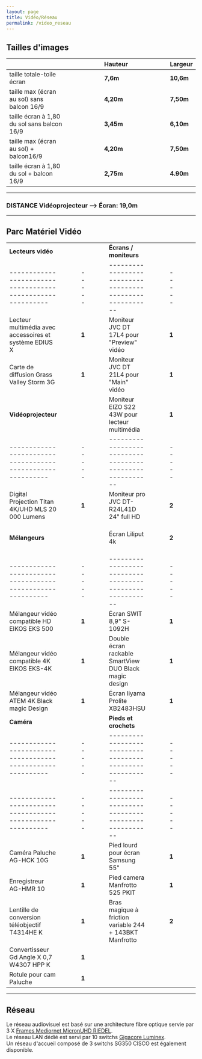 ```yaml
---
layout: page
title: Vidéo/Réseau
permalink: /video_reseau
---
```


## Tailles d'images

|                                             |     |     |     |     |     |     | **Hauteur** |     |     |     |     |     |     | **Largeur** |
| ------------------------------------------- | --- | --- | --- | --- | --- | --- | ----------- | --- | --- | --- | --- | --- | --- | ----------- |
| taille totale-toile écran                   |     |     |     |     |     |     | **7,6m**    |     |     |     |     |     |     | **10,6m**   |
| taille max (écran au sol) sans balcon 16/9  |     |     |     |     |     |     | **4,20m**   |     |     |     |     |     |     | **7,50m**   |
| taille écran à 1,80 du sol sans balcon 16/9 |     |     |     |     |     |     | **3,45m**   |     |     |     |     |     |     | **6,10m**   |
| taille max (écran au sol) + balcon16/9      |     |     |     |     |     |     | **4,20m**   |     |     |     |     |     |     | **7,50m**   |
| taille écran à 1,80 du sol + balcon 16/9    |     |     |     |     |     |     | **2,75m**   |     |     |     |     |     |     | **4.90m**   |

---

### DISTANCE Vidéoprojecteur --> Écran: 19,0m

---

## Parc Matériel Vidéo

|                                                            |     |     |     |       |     |     |     |                                                          |     |     |     |       |     |     |     |                                                    |     |     |     |       |
| ---------------------------------------------------------- | --- | --- | --- | ----- | --- | --- | --- | -------------------------------------------------------- | --- | --- | --- | ----- | --- | --- | --- | -------------------------------------------------- | --- | --- | --- | ----- |
| **Lecteurs vidéo**                                         |     |     |     |       |     |     |     | **Écrans / moniteurs**                                   |     |     |     |       |     |     |     | **Divers**                                         |     |     |     |       |
| ---------------------------------------------------------- |     |     |     | ----- |     |     |     | -------------------------------------------------------- |     |     |     | ----- |     |     |     | -------------------------------------------------- |     |     |     | ----- |
| Lecteur multimédia avec accessoires et système EDIUS X     |     |     |     | **1** |     |     |     | Moniteur JVC DT 17L4 pour "Preview" vidéo                |     |     |     | **1** |     |     |     | Blackmagic Webpresenter                            |     |     |     | **1** |
| Carte de diffusion Grass Valley Storm 3G                   |     |     |     | **1** |     |     |     | Moniteur JVC DT 21L4 pour "Main" vidéo                   |     |     |     | **1** |     |     |     | Mini converter Blackmagic Desing SDI to analog.    |     |     |     | **2** |
| **Vidéoprojecteur**                                        |     |     |     |       |     |     |     | Moniteur EIZO S22 43W pour lecteur multimédia            |     |     |     | **1** |     |     |     | Mini converter Blackmagic Desing Distrib SDI       |     |     |     | **1** |
| ---------------------------------------------------------- |     |     |     | ----- |     |     |     | -------------------------------------------------------- |     |     |     | ----- |     |     |     | -------------------------------------------------- |     |     |     | ----- |
| Digital Projection Titan 4K/UHD MLS 20 000 Lumens          |     |     |     | **1** |     |     |     | Moniteur pro JVC DT-R24L41D  24" full HD                 |     |     |     | **2** |     |     |     | DVI Extender Blackmagic Design                     |     |     |     | **1** |
| **Mélangeurs**                                             |     |     |     |       |     |     |     | Écran Liliput 4k                                         |     |     |     | **2** |     |     |     | boîtier émetteur/récepteur fibre / SDI AJA FIDO-TR |     |     |     | **4** |
| ---------------------------------------------------------- |     |     |     | ----- |     |     |     | -------------------------------------------------------- |     |     |     | ----- |     |     |     | -------------------------------------------------- |     |     |     | ----- |
| Mélangeur vidéo compatible HD EIKOS EKS 500                |     |     |     | **1** |     |     |     | Écran SWIT 8,9" S-1092H                                  |     |     |     | **1** |     |     |     | Convertisseur Grass-Valley ADVC-G1                 |     |     |     | **1** |
| Mélangeur vidéo compatible 4K EIKOS EKS-4K                 |     |     |     | **1** |     |     |     | Double écran rackable SmartView DUO Black magic design   |     |     |     | **1** |     |     |     | Distributeur Gefen EXT DVI 142DL                   |     |     |     | **1** |
| Mélangeur vidéo ATEM 4K Black magic Design                 |     |     |     | **1** |     |     |     | Écran Iiyama Prolite XB2483HSU                           |     |     |     | **1** |     |     |     | DA2DVI-HDCP-Pro Lightware                          |     |     |     | **1** |
| **Caméra**                                                 |     |     |     |       |     |     |     | **Pieds et crochets**                                    |     |     |     |       |     |     |     | Infinity ALIF1000R (RX+TX)                         |     |     |     | **1** |
| ---------------------------------------------------------- |     |     |     | ----- |     |     |     | -------------------------------------------------------- |     |     |     | ----- |     |     |     | -------------------------------------------------- |     |     |     | ----- |
| ---------------------------------------------------------- |     |     |     | ----- |     |     |     | -------------------------------------------------------- |     |     |     | ----- |     |     |     | -------------------------------------------------- |     |     |     | ----- |
| Caméra Paluche AG-HCK 10G                                  |     |     |     | **1** |     |     |     | Pied lourd pour écran Samsung 55"                        |     |     |     | **1** |     |     |     | ROI DVI/HDMI to SDI  AJA                           |     |     |     | **2** |
| Enregistreur AG-HMR 10                                     |     |     |     | **1** |     |     |     | Pied camera Manfrotto 525 PKIT                           |     |     |     | **1** |     |     |     | Model HI5  HD-SDI/HDMI to HDMI  AJA                |     |     |     | **2** |
| Lentille de conversion téléobjectif T4314HE K              |     |     |     | **1** |     |     |     | Bras magique à friction variable 244 + 143BKT  Manfrotto |     |     |     | **2** |     |     |     | Skype Newtek Talkshow VS-100 + Clavier             |     |     |     | **1** |
| Convertisseur Gd Angle X 0,7 W4307 HPP K                   |     |     |     | **1** |     |     |     |                                                          |     |     |     |       |     |     |     | lcd elgato                                         |     |     |     |       |
| Rotule pour cam Paluche                                    |     |     |     | **1** |     |     |     |                                                          |     |     |     |       |     |     |     |                                                    |     |     |     |       |

---

## Réseau

Le réseau audiovisuel est basé sur une architecture fibre optique servie par 3 X [Frames Mediornet MicronUHD RIEDEL](https://riedel.net).  
Le réseau LAN dédié est servi par 10 switchs [Gigacore Luminex](https://luminex.be).  
Un réseau d'accueil composé de 3 switchs SG350 CISCO est également disponible.
